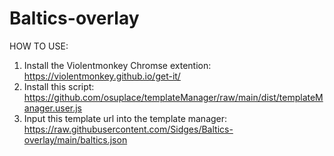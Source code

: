 # Baltics-overlay

HOW TO USE:

1. Install the Violentmonkey Chromse extention: https://violentmonkey.github.io/get-it/
2. Install this script: https://github.com/osuplace/templateManager/raw/main/dist/templateManager.user.js
3. Input this template url into the template manager: https://raw.githubusercontent.com/Sidges/Baltics-overlay/main/baltics.json
